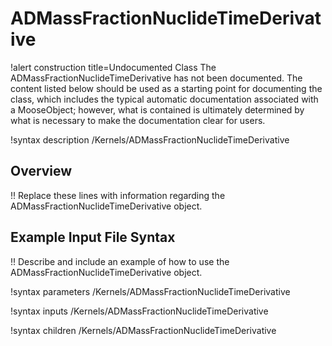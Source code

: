 # ADMassFractionNuclideTimeDerivative

!alert construction title=Undocumented Class
The ADMassFractionNuclideTimeDerivative has not been documented. The content listed below should be used as a starting point for
documenting the class, which includes the typical automatic documentation associated with a
MooseObject; however, what is contained is ultimately determined by what is necessary to make the
documentation clear for users.

!syntax description /Kernels/ADMassFractionNuclideTimeDerivative

## Overview

!! Replace these lines with information regarding the ADMassFractionNuclideTimeDerivative object.

## Example Input File Syntax

!! Describe and include an example of how to use the ADMassFractionNuclideTimeDerivative object.

!syntax parameters /Kernels/ADMassFractionNuclideTimeDerivative

!syntax inputs /Kernels/ADMassFractionNuclideTimeDerivative

!syntax children /Kernels/ADMassFractionNuclideTimeDerivative
